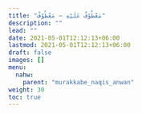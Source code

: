 ```yaml
---
title: "مَعْطُوْفٌ عَلَيْهِ – مَعْطُوْفٌ"
description: ""
lead: ""
date: 2021-05-01T12:12:13+06:00
lastmod: 2021-05-01T12:12:13+06:00
draft: false
images: []
menu: 
  nahw:
    parent: "murakkabe_naqis_anwan"
weight: 30
toc: true
---
```



